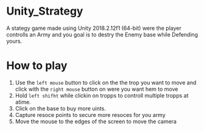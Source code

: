 Unity_Strategy
=====

A stategy game made using Unity 2018.2.12f1 (64-bit) were the player controlls an Army and you goal is to destry the Enemy base while Defending yours.

# How to play 

1. Use the `left mouse` button to click on the the trop you want to move and click with the `right mouse` button on were you want hem to move 
2. Hold `left shifht` while clickin on tropps to controll multiple tropps at atime.
3. Click on the base to buy more uints. 
4. Capture resoce points to secure more resoces for you army
5. Move the mouse to the edges of the screen to move the camera 

